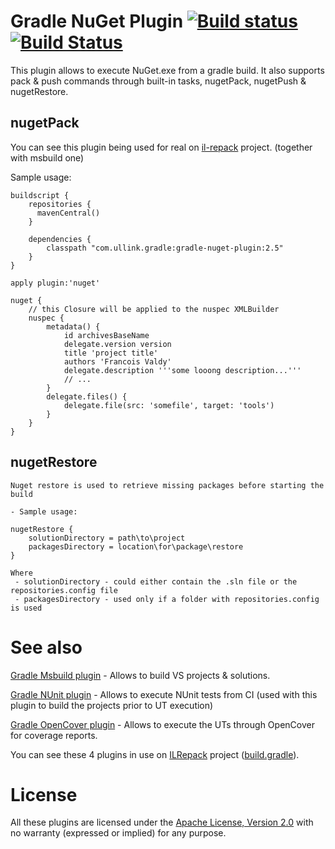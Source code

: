 # Gradle NuGet Plugin [![Build status](https://ci.appveyor.com/api/projects/status/ua9pbginenbf1b1u/branch/master?svg=true)](https://ci.appveyor.com/project/gluck/gradle-nuget-plugin/branch/master) [![Build Status](https://travis-ci.org/Ullink/gradle-nuget-plugin.svg?branch=master)](https://travis-ci.org/Ullink/gradle-nuget-plugin)

This plugin allows to execute NuGet.exe from a gradle build.
It also supports pack & push commands through built-in tasks, nugetPack, nugetPush & nugetRestore.

## nugetPack

You can see this plugin being used for real on [il-repack](https://github.com/gluck/il-repack) project.
(together with msbuild one)

Sample usage:

    buildscript {
        repositories {
          mavenCentral()
        }
    
        dependencies {
            classpath "com.ullink.gradle:gradle-nuget-plugin:2.5"
        }
    }
    
    apply plugin:'nuget'

    nuget {
    	// this Closure will be applied to the nuspec XMLBuilder
		nuspec {
			metadata() {
				id archivesBaseName
				delegate.version version
				title 'project title'
				authors 'Francois Valdy'
				delegate.description '''some looong description...'''
				// ...
			}
			delegate.files() {
				delegate.file(src: 'somefile', target: 'tools')
			}
		}
    }
	
## nugetRestore

    Nuget restore is used to retrieve missing packages before starting the build

    - Sample usage:

    nugetRestore {
        solutionDirectory = path\to\project
        packagesDirectory = location\for\package\restore
    }

    Where
     - solutionDirectory - could either contain the .sln file or the repositories.config file
     - packagesDirectory - used only if a folder with repositories.config is used

# See also

[Gradle Msbuild plugin](https://github.com/Ullink/gradle-msbuild-plugin) - Allows to build VS projects & solutions.

[Gradle NUnit plugin](https://github.com/Ullink/gradle-nunit-plugin) - Allows to execute NUnit tests from CI (used with this plugin to build the projects prior to UT execution)

[Gradle OpenCover plugin](https://github.com/Ullink/gradle-opencover-plugin) - Allows to execute the UTs through OpenCover for coverage reports.

You can see these 4 plugins in use on [ILRepack](https://github.com/gluck/il-repack) project ([build.gradle](https://github.com/gluck/il-repack/blob/master/build.gradle)).

# License

All these plugins are licensed under the [Apache License, Version 2.0](http://www.apache.org/licenses/LICENSE-2.0.html) with no warranty (expressed or implied) for any purpose.
